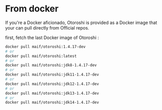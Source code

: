 # From docker

If you're a Docker aficionado, Otoroshi is provided as a Docker image that your can pull directly from Official repos.

first, fetch the last Docker image of Otoroshi :

```sh
docker pull maif/otoroshi:1.4.17-dev
# or 
docker pull maif/otoroshi:latest
# or 
docker pull maif/otoroshi:jdk8-1.4.17-dev
# or 
docker pull maif/otoroshi:jdk11-1.4.17-dev
# or 
docker pull maif/otoroshi:jdk12-1.4.17-dev
# or 
docker pull maif/otoroshi:jdk13-1.4.17-dev
# or 
docker pull maif/otoroshi:jdk14-1.4.17-dev
```
